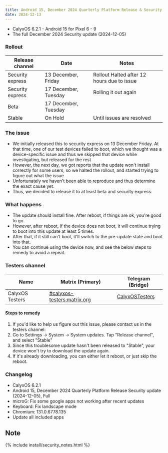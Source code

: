 ```yaml
---
title: Android 15, December 2024 Quarterly Platform Release & Security update
date: 2024-12-13
---
```


* CalyxOS 6.2.1 - Android 15 for Pixel 6 - 9
* The full December 2024 Security update (2024-12-05)

### Rollout

| Release channel  | Date   | Notes |
| ---------------- | ------ | ------ |
| Security express | 13 December, Friday | Rollout Halted after 12 hours due to issue |
| Security express | 17 December, Tuesday | Rolling it out again |
| Beta | 17 December, Tuesday | |
| Stable | On Hold | Until issues are resolved |

### The issue
* We initially released this to security express on 13 December Friday. At that time, one of our test devices failed to boot, which we thought was a device-specific issue and thus we skipped that device while investigating, but released for the rest
* However, the next day, we got reports that the update won't install correctly for some users, so we halted the rollout, and started trying to figure out what the issue
* Unfortunately we haven't been able to reproduce and thus determine the exact cause yet.
* Thus, we decided to release it to at least beta and security express.

### What happens
* The update should install fine. After reboot, if things are ok, you're good to go.
* However, after reboot, if the device does not boot, it will continue trying to boot into this update at least 5 times.
* After that, if it still can't boot, it'll switch to the pre-update state and boot into that.
* You can continue using the device now, and see the below steps to remedy to avoid a repeat.

### Testers channel

| Name | Matrix (Primary) | Telegram (Bridge) |
| ---- | ------ | -------- |
| CalyxOS Testers | [#calyxos-testers:matrix.org](https://app.element.io/#/room/#calyxos-testers:matrix.org) | [CalyxOSTesters](https://t.me/CalyxOSTesters) |

#### Steps to remedy
1. If you'd like to help us figure out this issue, please contact us in the testers channel:
2. Go to Settings -> System -> System updates. Tap "Release channel", and select "Stable"
3. Since this troublesome update hasn't been released to "Stable", your device won't try to download the update again.
4. If it's already downloading, you can either let it reboot, or just skip the reboot.

### Changelog
* CalyxOS 6.2.1
* Android 15, December 2024 Quarterly Platform Release Security update (2024-12-05), Full
* microG: Fix some google apps not working after recent updates
* Keyboard: Fix landscape mode
* Chromium: 131.0.6778.135
* Update all included apps

## Note

{% include install/security_notes.html %}
